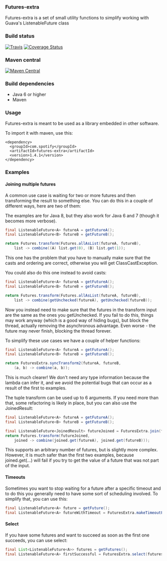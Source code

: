 ### Futures-extra

Futures-extra is a set of small utility functions to simplify working with Guava's ListenableFuture class

### Build status

[![Travis](https://api.travis-ci.org/spotify/futures-extra.svg?branch=master)](https://travis-ci.org/spotify/futures-extra)
[![Coverage Status](http://img.shields.io/coveralls/spotify/futures-extra/master.svg)](https://coveralls.io/r/spotify/futures-extra?branch=master)

### Maven central

[![Maven Central](https://maven-badges.herokuapp.com/maven-central/com.spotify/futures-extra/badge.svg)](https://maven-badges.herokuapp.com/maven-central/com.spotify/futures-extra)

### Build dependencies
* Java 6 or higher
* Maven

### Usage

Futures-extra is meant to be used as a library embedded in other software.

To import it with maven, use this:

    <dependency>
      <groupId>com.spotify</groupId>
      <artifactId>futures-extra</artifactId>
      <version>1.4.1</version>
    </dependency>

### Examples

#### Joining multiple futures

A common use case is waiting for two or more futures and then transforming the
result to something else. You can do this in a couple of different ways, here are two of them:

The examples are for Java 8, but they also work for Java 6 and 7 (though it becomes more verbose).

```java
final ListenableFuture<A> futureA = getFutureA();
final ListenableFuture<B> futureB = getFutureB();

return Futures.transform(Futures.allAsList(futureA, futureB), 
    list -> combine((A) list.get(0), (B) list.get(1));
```
This one has the problem that you have to manually make sure that the casts and ordering are correct, otherwise you will get ClassCastException.

You could also do this one instead to avoid casts:
```java
final ListenableFuture<A> futureA = getFutureA();
final ListenableFuture<B> futureB = getFutureB();

return Futures.transform(Futures.allAsList(futureA, futureB), 
    list -> combine(getUnchecked(futureA), getUnchecked(futureB));
```
Now you instead need to make sure that the futures in the transform input are the same as the ones you getUnchecked.
If you fail to do this, things may work anyway (which is a good way of hiding bugs), but block the thread, actually removing the asynchronous advantage. Even worse - the future may never finish, blocking the thread forever.

To simplify these use cases we have a couple of helper functions:
```java
final ListenableFuture<A> futureA = getFutureA();
final ListenableFuture<B> futureB = getFutureB();

return FuturesExtra.syncTransform2(futureA, futureB,
    (a, b) -> combine(a, b));
```

This is much clearer! We don't need any type information because the lambda can infer it, and we avoid the potential bugs that can occur as a result of the first to examples.

The tuple transform can be used up to 6 arguments. If you need more than that, some refactoring is likely in place, but you can also use the JoinedResult:

```java
final ListenableFuture<A> futureA = getFutureA();
final ListenableFuture<B> futureB = getFutureB();

final ListenableFuture<JoinedResult> futureJoined = FuturesExtra.join(futureA, futureB);
return Futures.transform(futureJoined,
    joined -> combine(joined.get(futureA), joined.get(futureB)));
```

This supports an arbitrary number of futures, but is slightly more complex. However, it is much safer than the first two examples,
because joined.get(...) will fail if you try to get the value of a future that was not part of the input.

#### Timeouts

Sometimes you want to stop waiting for a future after a specific timeout and to do this you generally need to have some sort of scheduling involved.
To simplify that, you can use this:
```java
final ListenableFuture<A> future = getFuture();
final ListenableFuture<A> futureWithTimeout = FuturesExtra.makeTimeoutFuture(scheduledExecutor, future, 100, TimeUnit.MILLISECONDS);
```

#### Select

If you have some futures and want to succeed as soon as the first one succeeds, you can use select:
```java
final List<ListenableFuture<A>> futures = getFutures();
final ListenableFuture<A> firstSuccessful = FuturesExtra.select(futures);
```

